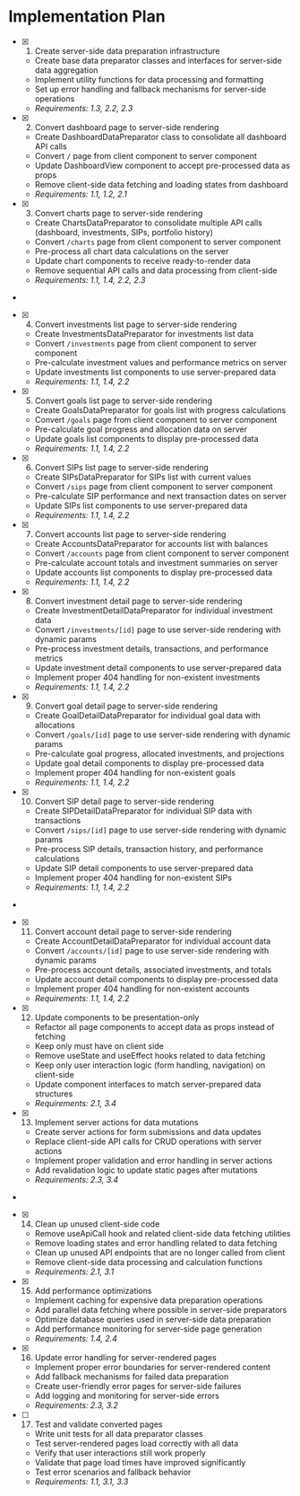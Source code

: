 # Implementation Plan

- [x] 1. Create server-side data preparation infrastructure









  - Create base data preparator classes and interfaces for server-side data aggregation
  - Implement utility functions for data processing and formatting
  - Set up error handling and fallback mechanisms for server-side operations
  - _Requirements: 1.3, 2.2, 2.3_

- [x] 2. Convert dashboard page to server-side rendering









  - Create DashboardDataPreparator class to consolidate all dashboard API calls
  - Convert `/` page from client component to server component
  - Update DashboardView component to accept pre-processed data as props
  - Remove client-side data fetching and loading states from dashboard
  - _Requirements: 1.1, 1.2, 2.1_



- [x] 3. Convert charts page to server-side rendering










  - Create ChartsDataPreparator to consolidate multiple API calls (dashboard, investments, SIPs, portfolio history)
  - Convert `/charts` page from client component to server component
  - Pre-process all chart data calculations on the server
  - Update chart components to receive ready-to-render data
  - Remove sequential API calls and data processing from client-side
  - _Requirements: 1.1, 1.4, 2.2, 2.3_
-

- [x] 4. Convert investments list page to server-side rendering








  - Create InvestmentsDataPreparator for investments list data
  - Convert `/investments` page from client component to server component
  - Pre-calculate investment values and performance metrics on server
  - Update investments list components to use server-prepared data
  - _Requirements: 1.1, 1.4, 2.2_

- [x] 5. Convert goals list page to server-side rendering





  - Create GoalsDataPreparator for goals list with progress calculations
  - Convert `/goals` page from client component to server component
  - Pre-calculate goal progress and allocation data on server
  - Update goals list components to display pre-processed data
  - _Requirements: 1.1, 1.4, 2.2_

- [x] 6. Convert SIPs list page to server-side rendering





  - Create SIPsDataPreparator for SIPs list with current values
  - Convert `/sips` page from client component to server component
  - Pre-calculate SIP performance and next transaction dates on server
  - Update SIPs list components to use server-prepared data
  - _Requirements: 1.1, 1.4, 2.2_

- [x] 7. Convert accounts list page to server-side rendering





  - Create AccountsDataPreparator for accounts list with balances
  - Convert `/accounts` page from client component to server component
  - Pre-calculate account totals and investment summaries on server
  - Update accounts list components to display pre-processed data
  - _Requirements: 1.1, 1.4, 2.2_

- [x] 8. Convert investment detail page to server-side rendering









  - Create InvestmentDetailDataPreparator for individual investment data
  - Convert `/investments/[id]` page to use server-side rendering with dynamic params
  - Pre-process investment details, transactions, and performance metrics
  - Update investment detail components to use server-prepared data
  - Implement proper 404 handling for non-existent investments
  - _Requirements: 1.1, 1.4, 2.2_


- [x] 9. Convert goal detail page to server-side rendering




  - Create GoalDetailDataPreparator for individual goal data with allocations
  - Convert `/goals/[id]` page to use server-side rendering with dynamic params
  - Pre-calculate goal progress, allocated investments, and projections
  - Update goal detail components to display pre-processed data
  - Implement proper 404 handling for non-existent goals
  - _Requirements: 1.1, 1.4, 2.2_

- [x] 10. Convert SIP detail page to server-side rendering





  - Create SIPDetailDataPreparator for individual SIP data with transactions
  - Convert `/sips/[id]` page to use server-side rendering with dynamic params
  - Pre-process SIP details, transaction history, and performance calculations
  - Update SIP detail components to use server-prepared data
  - Implement proper 404 handling for non-existent SIPs
  - _Requirements: 1.1, 1.4, 2.2_
-

- [x] 11. Convert account detail page to server-side rendering




  - Create AccountDetailDataPreparator for individual account data
  - Convert `/accounts/[id]` page to use server-side rendering with dynamic params
  - Pre-process account details, associated investments, and totals
  - Update account detail components to display pre-processed data
  - Implement proper 404 handling for non-existent accounts
  - _Requirements: 1.1, 1.4, 2.2_


- [x] 12. Update components to be presentation-only










  - Refactor all page components to accept data as props instead of fetching
  - Keep only must have on client side
  - Remove useState and useEffect hooks related to data fetching
  - Keep only user interaction logic (form handling, navigation) on client-side
  - Update component interfaces to match server-prepared data structures
  - _Requirements: 2.1, 3.4_

- [x] 13. Implement server actions for data mutations





  - Create server actions for form submissions and data updates
  - Replace client-side API calls for CRUD operations with server actions
  - Implement proper validation and error handling in server actions
  - Add revalidation logic to update static pages after mutations
  - _Requirements: 2.3, 3.4_
-

- [x] 14. Clean up unused client-side code




  - Remove useApiCall hook and related client-side data fetching utilities
  - Remove loading states and error handling related to data fetching
  - Clean up unused API endpoints that are no longer called from client
  - Remove client-side data processing and calculation functions
  - _Requirements: 2.1, 3.1_

- [x] 15. Add performance optimizations





  - Implement caching for expensive data preparation operations
  - Add parallel data fetching where possible in server-side preparators
  - Optimize database queries used in server-side data preparation
  - Add performance monitoring for server-side page generation
  - _Requirements: 1.4, 2.4_

- [x] 16. Update error handling for server-rendered pages









  - Implement proper error boundaries for server-rendered content
  - Add fallback mechanisms for failed data preparation
  - Create user-friendly error pages for server-side failures
  - Add logging and monitoring for server-side errors
  - _Requirements: 2.3, 3.2_

- [ ] 17. Test and validate converted pages
  - Write unit tests for all data preparator classes
  - Test server-rendered pages load correctly with all data
  - Verify that user interactions still work properly
  - Validate that page load times have improved significantly
  - Test error scenarios and fallback behavior
  - _Requirements: 1.1, 3.1, 3.3_